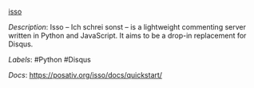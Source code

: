 [isso](https://github.com/posativ/isso)

*Description*: Isso – Ich schrei sonst – is a lightweight commenting server written in Python and JavaScript. It aims to be a drop-in replacement for Disqus.

*Labels*: #Python #Disqus

*Docs*: https://posativ.org/isso/docs/quickstart/
